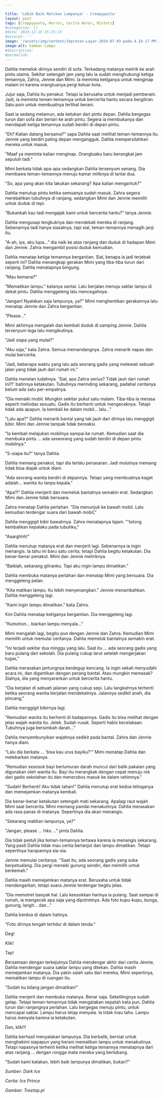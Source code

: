 ```yaml
---

title: 'Lebih Baik Matikan Lampunya! - Creepypasta'
layout: post
tags: [Creppypasta, Horror, Cerita Horor, Misteri]
#categories: []
#date: 2023-12-15 15:25:15
#excerpt: ''
image: '/assets/img/content/Jepretan-Layar-2019-07-03-pada-4.19.17-PM-1024x683.png'
image-alt: Gambar Lampu
#description: 
#permalink:
---
```


Dahlia memeluk dirinya sendiri di sofa.
Terkadang matanya melirik ke arah pintu utama. Sekitar setengah jam yang lalu ia sudah menghubungi ketiga temannya, Zahra, Jennie dan Mimi. Ia meminta ketiganya untuk menginap malam ini karena orangtuanya pergi keluar kota.

Jujur saja, Dahlia itu penakut. Tetapi ia berusaha untuk menjadi pemberani. 
Jadi, ia meminta teman-temannya untuk bercerita hantu secara bergiliran. Satu poin untuk membuatnya terlihat berani. 

Saat ia sedang melamun, ada ketukan dari pintu depan. Dahlia bergegas turun dari sofa dan berlari ke arah pintu. Segera ia membukanya dan mendapati ketiga temannya sudah berdiri di depan pintu. 

"Eh? Kalian datang bersama?" sapa Dahlia saat melihat teman-temannya itu. Jennie yang berdiri paling depan mengangguk. Dahlia mempersilahkan mereka untuk masuk.

"Maaf ya meminta kalian menginap. Orangtuaku baru berangkat jam sepuluh tadi."

Mimi berkata tidak apa-apa sedangkan Dahlia tersenyum senang. Dia membawa teman-temannya menuju kamar miliknya di lantai dua.

"So, apa yang akan kita lakukan sekarang? Apa kalian mengantuk?"

Dahlia menutup pintu ketika semuanya sudah masuk. Zahra segera merebahkan tubuhnya di ranjang, sedangkan Mimi dan Jennie memilih untuk duduk di tepi.

"Bukankah kau tadi mengajak kami untuk bercerita hantu?" tanya Jennie.

Dahlia mengusap tengkuknya dan mendekati mereka di ranjang. Sebenarnya tadi hanya siasatnya, tapi sial, teman-temannya menagih janji itu. 

"A-ah, iya, aku lupa..." dia naik ke atas ranjang dan duduk di hadapan Mimi dan Jennie.
Zahra mengambil posisi duduk kemudian.

Dahlia menatap ketiga temannya bergantian. 
Sial, kenapa ia jadi terjebak seperti ini?
Dahlia menangkap gerakan Mimi yang tiba-tiba turun dari ranjang. Dahlia menatapnya bingung.

"Mau kemana?"

"Mematikan lampu." katanya santai. Lalu berjalan menuju saklar lampu di dekat pintu.
Dahlia menggeleng lalu mencegahnya.

"Jangan! Nyalakan saja lampunya, ya?"
Mimi menghentikan gerakannya lalu menatap Jennie dan Zahra bergantian.

"Please..."

Mimi akhirnya mengalah dan kembali duduk di samping Jennie. Dahlia tersenyum lega lalu mengikutinya.

"Jadi siapa yang mulai?"

"Aku saja," kata Zahra. Semua memandangnya. Zahra menarik napas dan mulai bercerita.

"Jadi, beberapa waktu yang lalu ada seorang gadis yang melewati sebuah jalan yang tidak jauh dari rumah ini."

Dahlia menelan ludahnya. 'Sial, apa Zahra serius? Tidak jauh dari rumah ini?!' batinnya ketakutan. Tubuhnya merinding sekarang, padahal ceritanya belum ada satu per-empatnya.

"Dia menaiki mobil. Mungkin sekitar pukul satu malam. Tiba-tiba ia merasa seperti melindas sesuatu. Gadis itu berhenti untuk mengeceknya. Tetapi tidak ada apapun. Ia kembali ke dalam mobil... lalu..."

"Lalu apa?" Dahlia menarik bantal yang tak jauh dari dirinya lalu menggigit bibir. Mimi dan Jennie tampak tidak bereaksi.

"Ia kembali melajukan mobilnya sampai ke rumah. Kemudian saat dia membuka pintu ... ada seseorang yang sudah berdiri di depan pintu mobilnya."

"S-siapa itu?" tanya Dahlia.

Dahlia memang penakut, tapi dia terlalu penasaran. Jadi mulutnya memang tidak bisa diajak untuk diam.

"Ada seorang wanita berdiri di depannya. Tetapi yang membuatnya kaget adalah... wanita itu tanpa kepala."

"Apa?!" Dahlia menjerit dan memeluk bantalnya semakin erat. Sedangkan Mimi dan Jennie tidak bersuara.

Zahra menatap Dahlia perlahan. "Dia menunjuk ke bawah mobil. Lalu kemudian terdengar suara dari bawah mobil,"

Dahlia menggigit bibir bawahnya. Zahra menatapnya tajam. "'tolong kembalikan kepalaku pada tubuhku,"

"Aaarghhh!"

Dahlia menutup matanya erat dan menjerit lagi. Sebenarnya ia ingin menangis. Ia tahu ini baru satu cerita, tetapi Dahlia begitu ketakutan. Dia benar-benar penakut. Mimi dan Jennie meliriknya.

"Baiklah, sekarang giliranku. Tapi aku ingin lampu dimatikan." 

Dahlia membuka matanya perlahan dan menatap Mimi yang bersuara. Dia menggeleng pelan.

"Kita matikan lampu. Itu lebih menyenangkan." Jennie menambahkan. Dahlia menggeleng lagi.

"Kami ingin lampu dimatikan." kata Zahra.

Kini Dahlia menatap ketiganya bergantian. Dia menggeleng lagi.

"Kumohon... biarkan lampu menyala..." 

Mimi mengalah lagi, begitu pun dengan Jennie dan Zahra. Kemudian Mimi memilih untuk memulai ceritanya. Dahlia memeluk bantalnya semakin erat.

"Ini terjadi sekitar dua minggu yang lalu. Saat itu ... ada seorang gadis yang baru pulang dari sekolah. Dia pulang cukup larut setelah mengerjakan tugas," 

Dahlia merasakan jantungnya berdegup kencang. Ia ingin sekali menyudahi acara ini, dan digantikan dengan perang bantal. Atau mungkin memasak? Sialnya, dia yang menyarankan untuk bercerita hantu. 

"Dia berjalan di sebuah jalanan yang cukup sepi. Lalu langkahnya terhenti ketika seorang wanita berjalan mendekatinya. Jalannya sedikit aneh, dia pincang,"

Dahlia menggigit bibirnya lagi.

"Kemudian wanita itu berhenti di hadapannya. Gadis itu bisa melihat dengan jelas wajah wanita itu. Jelek. Sudah rusak. Seperti habis kecelakaan. Tubuhnya juga bersimbah darah..."

Dahlia menyembunyikan wajahnya sedikit pada bantal. Zahra dan Jennie hanya diam.

"Lalu dia berkata ... 'bisa kau urus bayiku?'" Mimi menatap Dahlia dan melebarkan matanya.

"Kemudian sesosok bayi berlumuran darah muncul dari balik pakaian yang digunakan oleh wanita itu. Bayi itu merangkak dengan cepat menuju rok dari gadis sekolahan itu dan menerobos masuk ke dalam rahimnya."

"Sudah! Berhenti! Aku tidak tahan!" Dahlia menutup erat kedua telinganya dan memejamkan matanya kembali.

Dia benar-benar ketakutan setengah mati sekarang. Apalagi raut wajah Mimi saat bercerita. Mimi memang pandai menakutinya. Dahlia merasakan ada rasa panas di matanya. Sepertinya dia akan menangis. 

"Sekarang matikan lampunya, ya?"

"Jangan, please ... hiks ..." pinta Dahlia.

Dia tidak peduli jika teman-temannya tertawa karena ia menangis sekarang. Yang pasti Dahlia tidak mau cerita berlanjut dan lampu dimatikan. Tetapi sepertinya harapannya sia-sia.

Jennie memulai ceritanya. "Saat itu, ada seorang gadis yang suka berpetualang. Dia pergi menaiki gunung sendiri, dan memilih untuk berkemah."

Dahlia masih memejamkan matanya erat. Berusaha untuk tidak mendengarkan, tetapi suara Jennie terdengar begitu jelas.

"Dia memotret banyak hal. Lalu keesokkan harinya ia pulang. Saat sampai di rumah, ia mengecek apa saja yang dipotretnya. Ada foto kupu-kupu, bunga, gunung, langit... dan..."

Dahlia berdoa di dalam hatinya.

"Foto dirinya tengah tertidur di dalam tenda."

Deg!

Klik!

Tap!

Bersamaan dengan terkejutnya Dahlia mendengar akhir dari cerita Jennie, Dahlia mendengar suara saklar lampu yang ditekan. Dahlia masih memejamkan matanya. Dia yakin salah satu dari mereka, Mimi sepertinya, mematikan lampu di ruangan itu. 

"Sudah ku bilang jangan dimatikan!"

Dahlia menjerit dan membuka matanya. Benar saja. Sekelilingnya sudah gelap. Tetapi teman-temannya tidak mengatakan sepatah kata pun. Dahlia turun dari ranjangnya perlahan. Lalu bergegas menuju pintu, untuk mencapai saklar. Lampu harus tetap menyala. Ia tidak mau tahu. Lampu harus menyala karena ia ketakutan.

Dan, klik!!!

Dahlia berhasil menyalakan lampunya. Dia berbalik, berniat untuk menghakimi siapapun yang berani mematikan lampu untuk menakutinya. Tetapi napasnya terhenti ketika melihat ketiga temannya menatapnya dari atas ranjang ... dengan rongga mata mereka yang berlubang. 

"Sudah kami katakan, lebih baik lampunya dimatikan, bukan?"



_Sumber: Dark Ice_

_Cerita: Ice Prince_

_Gambar: Treetop.pl_
